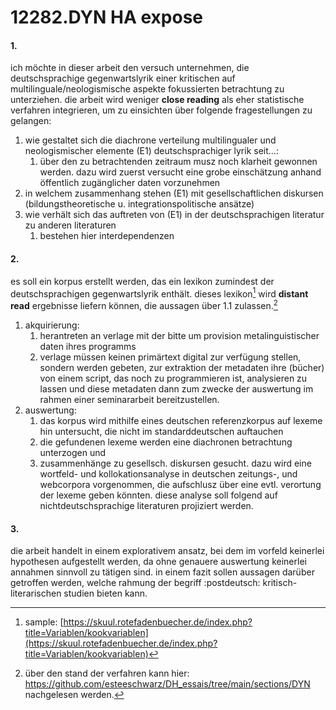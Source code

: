 # 12282.DYN HA expose
#### 1.
ich möchte in dieser arbeit den versuch unternehmen, die deutschsprachige gegenwartslyrik einer kritischen auf multilinguale/neologismische aspekte fokussierten betrachtung zu unterziehen. die arbeit wird weniger **close reading** als eher statistische verfahren integrieren, um zu einsichten über folgende fragestellungen zu gelangen:
1. wie gestaltet sich die diachrone verteilung multilingualer und neologismischer elemente (E1) deutschsprachiger lyrik seit...:
   1. über den zu betrachtenden zeitraum musz noch klarheit gewonnen werden. dazu wird zuerst versucht eine grobe einschätzung anhand öffentlich zugänglicher daten vorzunehmen
2. in welchem zusammenhang stehen (E1) mit gesellschaftlichen diskursen (bildungstheoretische u. integrationspolitische ansätze)
3. wie verhält sich das auftreten von (E1) in der deutschsprachigen literatur zu anderen literaturen
   1. bestehen hier interdependenzen
#### 2.
es soll ein korpus erstellt werden, das ein lexikon zumindest der deutschsprachigen gegenwartslyrik enthält. dieses lexikon[^1] wird **distant read** ergebnisse liefern können, die aussagen über 1.1 zulassen.[^2]
1. akquirierung: 
   1. herantreten an verlage mit der bitte um provision metalinguistischer daten ihres programms
   2. verlage müssen keinen primärtext digital zur verfügung stellen, sondern werden gebeten, zur extraktion der metadaten ihre (bücher) von einem script, das noch zu programmieren ist, analysieren zu lassen und diese metadaten dann zum zwecke der auswertung im rahmen einer seminararbeit bereitzustellen.
2. auswertung: 
   1. das korpus wird mithilfe eines deutschen referenzkorpus auf lexeme hin untersucht, die nicht im standarddeutschen auftauchen
   2. die gefundenen lexeme werden eine diachronen betrachtung unterzogen und
   3. zusammenhänge zu gesellsch. diskursen gesucht. dazu wird eine wortfeld- und kollokationsanalyse in deutschen zeitungs-, und webcorpora vorgenommen, die aufschlusz über eine evtl. verortung der lexeme geben könnten. diese analyse soll folgend auf nichtdeutschsprachige literaturen projiziert werden.
#### 3.
die arbeit handelt in einem explorativem ansatz, bei dem im vorfeld keinerlei hypothesen aufgestellt werden, da ohne genauere auswertung keinerlei annahmen sinnvoll zu tätigen sind. in einem fazit sollen aussagen darüber getroffen werden, welche rahmung der begriff :postdeutsch: kritisch-literarischen studien bieten kann.

[^1]:	sample: [https://skuul.rotefadenbuecher.de/index.php?title=Variablen/kookvariablen](https://skuul.rotefadenbuecher.de/index.php?title=Variablen/kookvariablen)

[^2]:	über den stand der verfahren kann hier: https://github.com/esteeschwarz/DH_essais/tree/main/sections/DYN nachgelesen werden.